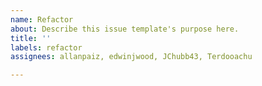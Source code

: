 ```yaml
---
name: Refactor
about: Describe this issue template's purpose here.
title: ''
labels: refactor
assignees: allanpaiz, edwinjwood, JChubb43, Terdooachu

---
```



